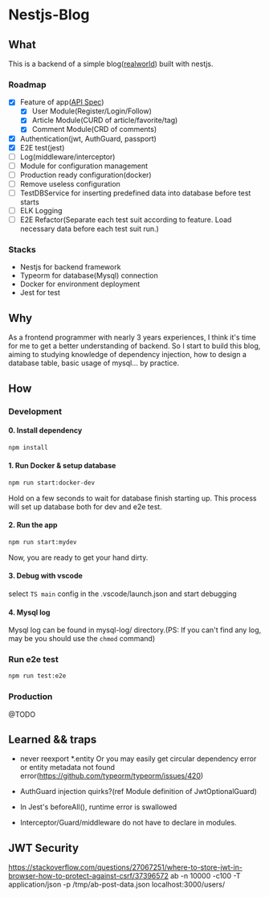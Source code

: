 # Nestjs-Blog

## What

This is a backend of a simple blog([realworld](https://github.com/gothinkster/realworld)) built with nestjs.

### Roadmap

- [x] Feature of app([API Spec](https://github.com/gothinkster/realworld/tree/master/api#list-of-tags))
  - [x] User Module(Register/Login/Follow)
  - [x] Article Module(CURD of article/favorite/tag)
  - [x] Comment Module(CRD of comments)
- [x] Authentication(jwt, AuthGuard, passport)
- [x] E2E test(jest)
- [ ] Log(middleware/interceptor)
- [ ] Module for configuration management
- [ ] Production ready configuration(docker)
- [ ] Remove useless configuration
- [ ] TestDBService for inserting predefined data into database before test starts
- [ ] ELK Logging
- [ ] E2E Refactor(Separate each test suit according to feature. Load necessary data before each test suit run.)

### Stacks

- Nestjs for backend framework
- Typeorm for database(Mysql) connection
- Docker for environment deployment
- Jest for test

## Why

As a frontend programmer with nearly 3 years experiences, I think it's time for me to get a better understanding of backend. So I start to build this blog, aiming to studying knowledge of dependency injection, how to design a database table, basic usage of mysql... by practice.

## How

### Development

#### 0. Install dependency

```bash
npm install
```

#### 1. Run Docker & setup database

```bash
npm run start:docker-dev
```

Hold on a few seconds to wait for database finish starting up. This process will set up database both for dev and e2e test.

#### 2. Run the app

```bash
npm run start:mydev
```

Now, you are ready to get your hand dirty.

#### 3. Debug with vscode

select `TS main` config in the .vscode/launch.json and start debugging

#### 4. Mysql log

Mysql log can be found in mysql-log/ directory.(PS: If you can't find any log, may be you should use the `chmod` command)


### Run e2e test

```bash
npm run test:e2e
```

### Production

@TODO



## Learned && traps

- never reexport *.entity
  Or you may easily get circular dependency error or entity metadata not found error(https://github.com/typeorm/typeorm/issues/420)

- AuthGuard injection quirks?(ref Module definition of JwtOptionalGuard)
- In Jest's beforeAll(), runtime error is swallowed
- Interceptor/Guard/middleware do not have to declare in modules.

## JWT Security

https://stackoverflow.com/questions/27067251/where-to-store-jwt-in-browser-how-to-protect-against-csrf/37396572
ab -n 10000 -c100 -T application/json -p /tmp/ab-post-data.json localhost:3000/users/
